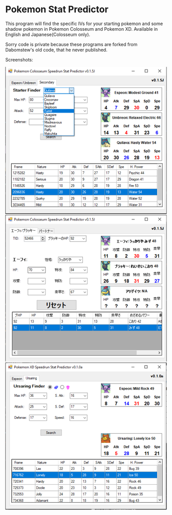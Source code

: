 # Pokemon Stat Predictor
 This program will find the specific IVs for your starting pokemon and some shadow pokemon in Pokemon Colosseum and Pokemon XD.
 Available in English and Japanese(Colosseum only). 
 
 Sorry code is private because these programs are forked from Dabomstew's old code, that he never published.
 
 Screenshots:
 
 ![alt text](https://github.com/TheeOnlyJuan/Pokemon-Stat-Predictor/blob/main/PredictorColo.PNG?raw=true)
 ![alt text](https://github.com/TheeOnlyJuan/Pokemon-Stat-Predictor/blob/main/PredictorJP.PNG?raw=true)
 ![alt text](https://github.com/TheeOnlyJuan/Pokemon-Stat-Predictor/blob/main/PredictorXD.PNG?raw=true)
